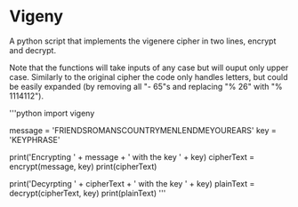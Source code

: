 # Vigeny
A python script that implements the vigenere cipher in two lines, encrypt and decrypt.

Note that the functions will take inputs of any case but will ouput only upper case.
Similarly to the original cipher the code only handles letters, but could be easily expanded (by removing all "- 65"s and replacing "% 26"
with "% 1114112").

'''python
import vigeny

message = 'FRIENDSROMANSCOUNTRYMENLENDMEYOUREARS'
key = 'KEYPHRASE'

print('Encrypting ' + message + ' with the key ' + key)
cipherText = encrypt(message, key)
print(cipherText)

print('Decyrpting ' + cipherText + ' with the key ' + key)
plainText = decrypt(cipherText, key)
print(plainText)
'''
